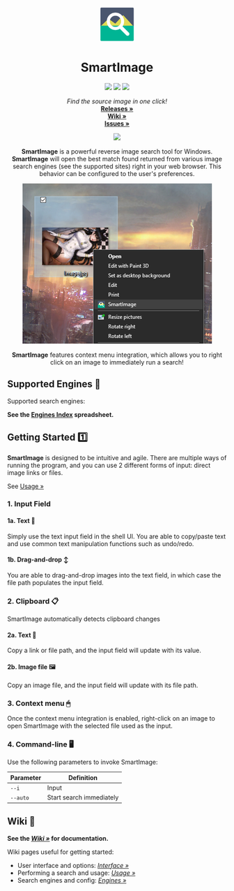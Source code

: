 <!-- PROJECT LOGO -->
<br />
<p align="center">
  <a href="https://github.com/Decimation/SmartImage">
    <img src="/Assets/Icon.png" alt="Logo" width="80" height="80">
  </a>

  <h1 align="center">SmartImage</h1>
  
  <p align="center">
    <a href="https://GitHub.com/Decimation/SmartImage/releases/" alt="Releases">
        <img src="https://img.shields.io/github/v/release/decimation/smartimage?color=red&style=flat-square" /></a>
    
  <a href="https://GitHub.com/Decimation/SmartImage/releases/" alt="Total Downloads">
        <img src="https://img.shields.io/github/downloads/Decimation/SmartImage/total?style=flat-square" /></a>
        
  <a href="https://GitHub.com/Decimation/SmartImage/releases/" alt="Total Downloads">
      <img src="https://img.shields.io/github/stars/Decimation/SmartImage?style=flat-square" /></a>
      
</p>

  <p align="center">
  <i>Find the source image in one click!</i>
    <br />
    <a href="https://github.com/Decimation/SmartImage/releases"><strong>Releases »</strong></a>
    <br />
    <a href="https://github.com/Decimation/SmartImage/wiki"><strong>Wiki »</strong></a>
    <br />
    <a href="https://github.com/Decimation/SmartImage/issues"><strong>Issues »</strong></a>
    
  </p>
</p>

<!-- ... -->

<p align="center">
  
  <!-- <img src="https://github.com/Decimation/SmartImage/raw/master/Examples/Demo%201.gif" width="640" height="360"> -->
  
  <img src="https://github.com/Decimation/SmartImage/raw/v3/Examples/Demo%201.gif">
  
  <p align="center"><b>SmartImage</b> is a powerful reverse image search tool for Windows. <b>SmartImage</b> will open the best match found returned from various image search engines (see the supported sites) right in your web browser. This behavior can be configured to the user's preferences.</p>
  
  <p align="center">
  <img src="https://github.com/Decimation/SmartImage/raw/master/Examples/Context%20menu%20integration.png" width="435" height="367">
  <p align="center"><b>SmartImage</b> features context menu integration, which allows you to right click on an image to immediately run a search!</p>
  </p>
  
</p>

<!-- ... -->

## Supported Engines 🔎

Supported search engines:

**See the [Engines Index](https://docs.google.com/spreadsheets/d/1BdBqGzEQ7x6XKcDSE_w_KrfBzTaYB48CCPJyeSNtbyg/edit?usp=sharing) spreadsheet.**

<!-- - <img src="https://saucenao.com/favicon.ico" width="16" height="16"/> [SauceNao](https://saucenao.com/)
- <img src="http://imgops.com/favicon.ico" width="16" height="16"/> [ImgOps](http://imgops.com/)
- <img src="https://images.google.com/favicon.ico" width="16" height="16"/> [Google Images](https://images.google.com/)
- <img src="https://tineye.com/favicon.ico" width="16" height="16"/> [TinEye](https://tineye.com/)
- <img src="https://iqdb.org/favicon.ico" width="16" height="16"/> [IQDB](https://iqdb.org/)
- <img src="https://trace.moe/favicon128.png" width="16" height="16"/> [trace.moe](https://trace.moe/)
- <img src="http://karmadecay.com/favicon.ico" width="16" height="16"/> [Karma Decay](http://karmadecay.com/)
- <img src="https://yandex.com/favicon.ico" width="16" height="16"/> [Yandex](https://yandex.com/images/)
- <img src="https://www.bing.com/favicon.ico" width="16" height="16"/> [Bing](https://www.bing.com/images/)
- <img src="http://tidder.xyz/favicon.ico" width="16" height="16"/> [Tidder](http://tidder.xyz/)
- <img src="https://ascii2d.net/favicon.ico" width="16" height="16"/> [Ascii2D](https://ascii2d.net/)
- <img src="https://repostsleuth.com/favicon.png" width="16" height="16"/> [RepostSleuth](https://repostsleuth.com/) -->

<!-- ... -->

## Getting Started 1️⃣


**SmartImage** is designed to be intuitive and agile. There are multiple ways of running the program, and you can use 2 different forms of input: direct image links or files.

See [Usage »](https://github.com/Decimation/SmartImage/wiki#usage)

### 1. Input Field

#### 1a. Text 📲

Simply use the text input field in the shell UI. You are able to copy/paste text and use common text manipulation functions such as undo/redo.

#### 1b. Drag-and-drop ↕

You are able to drag-and-drop images into the text field, in which case the file path populates the input field.

### 2. Clipboard 📋

SmartImage automatically detects clipboard changes

#### 2a. Text 🔗

Copy a link or file path, and the input field will update with its value.

#### 2b. Image file 🖼

Copy an image file, and the input field will update with its file path.


### 3. Context menu 🖱

Once the context menu integration is enabled, right-click on an image to open SmartImage with the selected 
file used as the input.

### 4. Command-line 🖥

Use the following parameters to invoke SmartImage:

| Parameter | Definition |
| - | - |
| `--i` | Input |
| `--auto` | Start search immediately |

## Wiki 📕

**See the *[Wiki »](https://github.com/Decimation/SmartImage/wiki)* for documentation.**

Wiki pages useful for getting started:

- User interface and options: *[Interface »](https://github.com/Decimation/SmartImage/wiki/Interface)*
- Performing a search and usage: *[Usage »](https://github.com/Decimation/SmartImage/wiki/Usage)*
- Search engines and config: *[Engines »](https://github.com/Decimation/SmartImage/wiki/Engines)*
